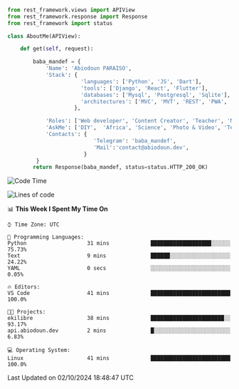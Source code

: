 ###
```python
from rest_framework.views import APIView
from rest_framework.response import Response
from rest_framework import status

class AboutMe(APIView):

    def get(self, request):

        baba_mandef = {
            'Name': 'Abiodoun PARAISO',
            'Stack': {
                       'languages': ['Python', 'JS', 'Dart'],
                       'tools': ['Django', 'React', 'Flutter'],
                       'databases': ['Mysql', 'Postgresql', 'Sqlite'],
                       'architectures': ['MVC', 'MVT', 'REST', 'PWA', 'SPA', 'MicroServices']
                     },

            'Roles': ['Web developer', 'Content Creator', 'Teacher', 'Mentor'],
            'AskMe': ['DIY',  'Africa', 'Science', 'Photo & Video', 'Tech'],
            'Contacts': {
                           'Telegram': 'baba_mandef',
                           'Mail':'contact@abiodoun.dev',
                        }
         }
        return Response(baba_mandef, status=status.HTTP_200_OK)

```                    

<!--START_SECTION:waka-->
![Code Time](http://img.shields.io/badge/Code%20Time-1%2C150%20hrs%2058%20mins-blue)

![Lines of code](https://img.shields.io/badge/From%20Hello%20World%20I%27ve%20Written-420%20Thousand%20lines%20of%20code-blue)

📊 **This Week I Spent My Time On** 

```text
⌚︎ Time Zone: UTC

💬 Programming Languages: 
Python                   31 mins             ███████████████████░░░░░░   75.73% 
Text                     9 mins              ██████░░░░░░░░░░░░░░░░░░░   24.22% 
YAML                     0 secs              ░░░░░░░░░░░░░░░░░░░░░░░░░   0.05%

🔥 Editors: 
VS Code                  41 mins             █████████████████████████   100.0%

🐱‍💻 Projects: 
ekilibre                 38 mins             ███████████████████████░░   93.17% 
api.abiodoun.dev         2 mins              █░░░░░░░░░░░░░░░░░░░░░░░░   6.83%

💻 Operating System: 
Linux                    41 mins             █████████████████████████   100.0%

```


 Last Updated on 02/10/2024 18:48:47 UTC
<!--END_SECTION:waka-->
